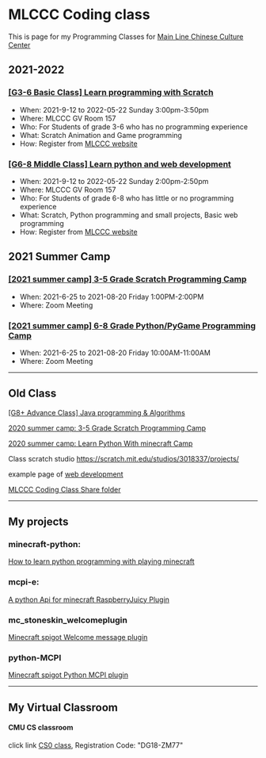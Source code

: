 # MLCCC Coding class
 
This is page for my Programming Classes for <a target="_blank" href="http://mlccc.org">Main Line Chinese Culture Center</a>


## 2021-2022

### [[G3-6 Basic Class] Learn programming with Scratch](Scratch/index.md)

- When: 2021-9-12 to 2022-05-22 Sunday 3:00pm-3:50pm
- Where: MLCCC GV Room 157
- Who: For Students of grade 3-6 who has no programming experience
- What: Scratch Animation and Game programming
- How: Register from [MLCCC website](http://www.mlccc.org/)

### [[G6-8 Middle Class] Learn python and web development](./python/index.md)

- When: 2021-9-12 to 2022-05-22 Sunday 2:00pm-2:50pm
- Where: MLCCC GV Room 157
- Who: For Students of grade 6-8 who has little or no programming experience
- What: Scratch, Python programming and small projects, Basic web programming
- How: Register from [MLCCC website](http://www.mlccc.org/)


## 2021 Summer Camp

### [[2021 summer camp] 3-5 Grade Scratch Programming Camp](./SummerCamp_Scratch/index.md)

- When: 2021-6-25 to 2021-08-20 Friday 1:00PM-2:00PM
- Where: Zoom Meeting

### [[2021 summer camp] 6-8 Grade Python/PyGame Programming Camp](./SummerCamp_Python_PyGame/index.md)

- When: 2021-6-25 to 2021-08-20 Friday 10:00AM-11:00AM
- Where: Zoom Meeting





<hr>

<!--
## MLCCC 2020 online Summer Camp Coding Classes

#### <a href="http://www.mlccc.org/MlcccV2/Forms/V2/Programs/Camp/SummerCamp.aspx"  target="_blank"> summer camp info link </a>

#### <a href="https://docs.google.com/document/d/1mQp7h046v4X_VSOHjRN2MO03S4MtN8X5Zs1uUbwksuU/edit?usp=sharing"  target="_blank"> class infomation</a>

-->
## Old Class

[[G8+ Advance Class] Java programming & Algorithms](./Java/index.md)

<!-- - When: 2020-9-13 to 2021-05-21 Sunday 4:00pm-4:50pm
- Where: Zoom meeting
- Who: For Students of grade 8+ who has basic programming experience, and has strong interesting on computer programming.
- What: Java Programming foundation, Data Structure and algorithms
- How: Register from [MLCCC website](http://www.mlccc.org/) -->

[2020 summer camp: 3-5 Grade Scratch Programming Camp](./SummerCamp_Scratch/index.md)

[2020 summer camp: Learn Python With minecraft Camp](./SummerCamp_Python_Minecraft/index.md)

Class scratch studio <a target="_blank"
                href="https://scratch.mit.edu/studios/3018337/projects/">https://scratch.mit.edu/studios/3018337/projects/</a>

example page of <a target="_blank" href="./samples/index.html">web development</a>

<a target="_blank" href="https://1drv.ms/u/s!Avm-0LBz8-Jhg4M4HD4vOYb3PJFYUA?e=2ZGBLU">MLCCC Coding Class Share folder</a>

------

## My projects

### minecraft-python:
<a href="https://stoneskin.github.io/python-minecraft"  target="_blank"> How to learn python programming with playing minecraft</a>

### mcpi-e:
<a href="https://stoneskin.github.io/mcpi-e/"  target="_blank">A python Api for minecraft RaspberryJuicy Plugin</a>

### mc_stoneskin_welcomeplugin
<a href="https://stoneskin.github.io/mc_stoneskin_welcomeplugin/"  target="_blank">Minecraft spigot Welcome message plugin </a>

### python-MCPI
<a href="https://github.com/stoneskin/minecraft_python_mcpi_plugin/" target="_blank">Minecraft spigot Python MCPI  plugin </a>

------

## My Virtual Classroom
#### CMU CS classroom
<p> click link <a target="_blank" href="https://academy.cs.cmu.edu/splash">CS0 class</a>, Registration Code:
        "DG18-ZM77" </p>
